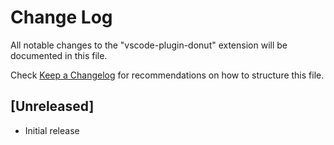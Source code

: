 # Change Log

All notable changes to the "vscode-plugin-donut" extension will be documented in this file.

Check [Keep a Changelog](http://keepachangelog.com/) for recommendations on how to structure this file.

## [Unreleased]

- Initial release